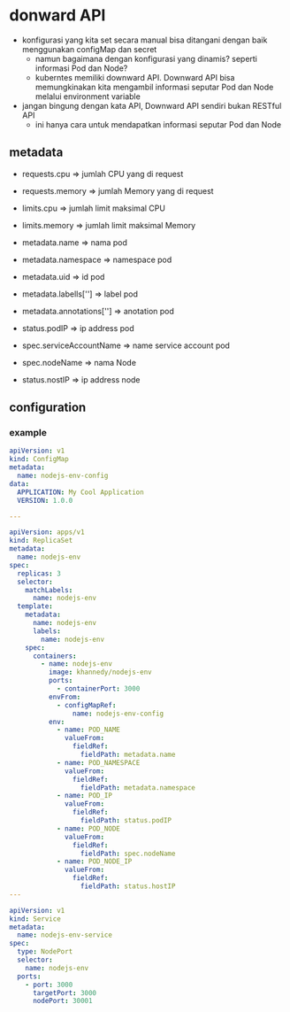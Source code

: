 # donward API
- konfigurasi yang kita set secara manual bisa ditangani dengan baik menggunakan configMap dan secret
  - namun bagaimana dengan konfigurasi yang dinamis? seperti informasi Pod dan Node?
  - kuberntes memiliki downward API. Downward API bisa memungkinakan kita mengambil informasi seputar Pod dan Node melalui environment variable
- jangan bingung dengan kata API, Downward API sendiri bukan RESTful API
  - ini hanya cara untuk mendapatkan informasi seputar Pod dan Node

## metadata
- requests.cpu => jumlah CPU yang di request
- requests.memory => jumlah Memory yang di request
- limits.cpu => jumlah limit maksimal CPU
- limits.memory => jumlah limit maksimal Memory

- metadata.name => nama pod
- metadata.namespace => namespace pod
- metadata.uid => id pod
- metadata.labells['<KEY>'] => label pod
- metadata.annotations['<KEY>'] => anotation pod

- status.podIP => ip address pod
- spec.serviceAccountName => name service account pod
- spec.nodeName => nama Node
- status.nostIP => ip address node

## configuration
### example
```yaml
apiVersion: v1
kind: ConfigMap
metadata:
  name: nodejs-env-config
data:
  APPLICATION: My Cool Application
  VERSION: 1.0.0

---

apiVersion: apps/v1
kind: ReplicaSet
metadata:
  name: nodejs-env
spec:
  replicas: 3
  selector:
    matchLabels:
      name: nodejs-env
  template:
    metadata:
      name: nodejs-env
      labels:
        name: nodejs-env
    spec:
      containers:
        - name: nodejs-env
          image: khannedy/nodejs-env
          ports:
            - containerPort: 3000
          envFrom:
            - configMapRef:
                name: nodejs-env-config
          env:
            - name: POD_NAME
              valueFrom:
                fieldRef:
                  fieldPath: metadata.name
            - name: POD_NAMESPACE
              valueFrom:
                fieldRef:
                  fieldPath: metadata.namespace
            - name: POD_IP
              valueFrom:
                fieldRef:
                  fieldPath: status.podIP
            - name: POD_NODE
              valueFrom:
                fieldRef:
                  fieldPath: spec.nodeName
            - name: POD_NODE_IP
              valueFrom:
                fieldRef:
                  fieldPath: status.hostIP
---

apiVersion: v1
kind: Service
metadata:
  name: nodejs-env-service
spec:
  type: NodePort
  selector:
    name: nodejs-env
  ports:
    - port: 3000
      targetPort: 3000
      nodePort: 30001
```